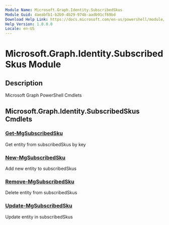 ```yaml
---
Module Name: Microsoft.Graph.Identity.SubscribedSkus
Module Guid: 4aeabfb1-b2b9-4b29-974b-aadb91cf69bd
Download Help Link: https://docs.microsoft.com/en-us/powershell/module/microsoft.graph.identity.subscribedskus
Help Version: 1.0.0.0
Locale: en-US
---
```


# Microsoft.Graph.Identity.SubscribedSkus Module
## Description
Microsoft Graph PowerShell Cmdlets

## Microsoft.Graph.Identity.SubscribedSkus Cmdlets
### [Get-MgSubscribedSku](Get-MgSubscribedSku.md)
Get entity from subscribedSkus by key

### [New-MgSubscribedSku](New-MgSubscribedSku.md)
Add new entity to subscribedSkus

### [Remove-MgSubscribedSku](Remove-MgSubscribedSku.md)
Delete entity from subscribedSkus

### [Update-MgSubscribedSku](Update-MgSubscribedSku.md)
Update entity in subscribedSkus

